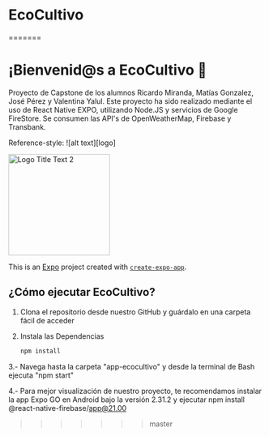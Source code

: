 # EcoCultivo
=======
# ¡Bienvenid@s a EcoCultivo 👋

Proyecto de Capstone de los alumnos Ricardo Miranda, Matías Gonzalez, José Pérez y Valentina Yalul.
Este proyecto ha sido realizado mediante el uso de React Native EXPO, utilizando Node.JS y servicios de Google FireStore. Se consumen las API's de OpenWeatherMap, Firebase y Transbank.

Reference-style: 
![alt text][logo]

<img src="https://firebasestorage.googleapis.com/v0/b/ecocultivoapp.appspot.com/o/img%2FEcoCultivo.png?alt=media&token=7584781b-e9ad-4f6e-8a01-8cdc59f9b88f" alt="Logo Title Text 2" width="200">

This is an [Expo](https://expo.dev) project created with [`create-expo-app`](https://www.npmjs.com/package/create-expo-app).

## ¿Cómo ejecutar EcoCultivo?

1. Clona el repositorio desde nuestro GitHub y guárdalo en una carpeta fácil de acceder

2. Instala las Dependencias

   ```bash
   npm install
   ```
3.- Navega hasta la carpeta "app-ecocultivo" y desde la terminal de Bash ejecuta "npm start"

4.- Para mejor visualización de nuestro proyecto, te recomendamos instalar la app Expo GO en Android bajo la versión 2.31.2 y ejecutar npm install @react-native-firebase/app@21.00 
>>>>>>> master
